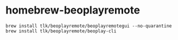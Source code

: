 # homebrew-beoplayremote

```
brew install tlk/beoplayremote/beoplayremotegui --no-quarantine
brew install tlk/beoplayremote/beoplay-cli
```
